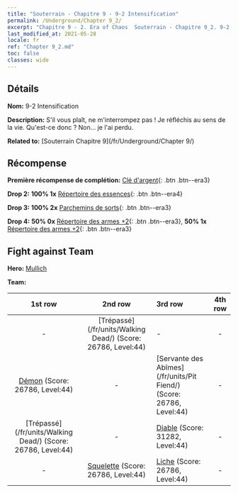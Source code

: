 ```yaml
---
title: "Souterrain - Chapitre 9 - 9-2 Intensification"
permalink: /Underground/Chapter 9_2/
excerpt: "Chapitre 9 - 2. Era of Chaos  Souterrain - Chapitre 9_2. 9-2 Intensification"
last_modified_at: 2021-05-28
locale: fr
ref: "Chapter 9_2.md"
toc: false
classes: wide
---
```


## Détails

 **Nom:** 9-2 Intensification

 **Description:** S'il vous plaît, ne m'interrompez pas ! Je réfléchis au sens de la vie. Qu'est-ce donc ? Non... je l'ai perdu.

 **Related to:** [Souterrain Chapitre 9](/fr/Underground/Chapter 9/)

## Récompense

 **Première récompense de complétion:** [Clé d'argent](/ItemsFR/con_693/){: .btn .btn--era3}

 **Drop 2:** **100% 1x** [Répertoire des essences](/ItemsFR/mat_39/){: .btn .btn--era4}

 **Drop 3:** **100% 2x** [Parchemins de sorts](/ItemsFR/con_694/){: .btn .btn--era3}

 **Drop 4:** **50% 0x** [Répertoire des armes +2](/ItemsFR/mat_32/){: .btn .btn--era3}, **50% 1x** [Répertoire des armes +2](/ItemsFR/mat_32/){: .btn .btn--era3}


## Fight against Team
 **Hero:** [Mullich](/fr/heroes/Mullich/)

 **Team:**


  | 1st row | 2nd row | 3rd row | 4th row |
  |:----:|:----:|:----|:----:|
  | - | [Trépassé](/fr/units/Walking Dead/) (Score: 26786, Level:44)  | - | - |
  | [Démon](/fr/units/Demon/) (Score: 26786, Level:44)  | - | [Servante des Abîmes](/fr/units/Pit Fiend/) (Score: 26786, Level:44)  | - |
  | [Trépassé](/fr/units/Walking Dead/) (Score: 26786, Level:44)  | - | [Diable](/fr/units/Devil/) (Score: 31282, Level:44)  | - |
  | - | [Squelette](/fr/units/Skeleton/) (Score: 26786, Level:44)  | [Liche](/fr/units/Lich/) (Score: 26786, Level:44)  | - |


